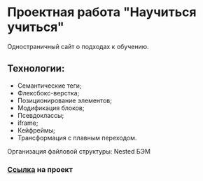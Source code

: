 # Проектная работа "Научиться учиться"
Одноcтраничный сайт о подходах к обучению.

## Технологии:
- Семантические теги;
- Флексбокс-верстка;
- Позиционирование элементов;
- Модификация блоков;
- Псевдоклассы;
- iframe;
- Кейфреймы;
- Трансформация с плавным переходом.

Организация файловой структуры: Nested БЭМ

### [Ссылка](https://lizababicheva.github.io/how-to-learn/) на проект
